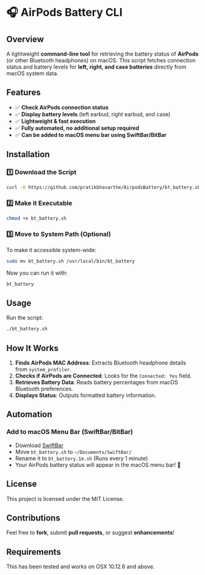 # 🎧 AirPods Battery CLI

## Overview
A lightweight **command-line tool** for retrieving the battery status of **AirPods** (or other Bluetooth headphones) on macOS. This script fetches connection status and battery levels for **left, right, and case batteries** directly from macOS system data.

## Features
- ✅ **Check AirPods connection status**
- ✅ **Display battery levels** (left earbud, right earbud, and case)
- ✅ **Lightweight & fast execution**
- ✅ **Fully automated, no additional setup required**
- ✅ **Can be added to macOS menu bar using SwiftBar/BitBar**

## Installation
### **1️⃣ Download the Script**
```bash
curl -O https://github.com/pratikbhavarthe/AirpodsBattery/bt_battery.sh
```

### **2️⃣ Make it Executable**
```bash
chmod +x bt_battery.sh
```

### **3️⃣ Move to System Path (Optional)**
To make it accessible system-wide:
```bash
sudo mv bt_battery.sh /usr/local/bin/bt_battery
```
Now you can run it with:
```bash
bt_battery
```

## Usage
Run the script:
```bash
./bt_battery.sh
```

## How It Works
1. **Finds AirPods MAC Address**: Extracts Bluetooth headphone details from `system_profiler`.
2. **Checks if AirPods are Connected**: Looks for the `Connected: Yes` field.
3. **Retrieves Battery Data**: Reads battery percentages from macOS Bluetooth preferences.
4. **Displays Status**: Outputs formatted battery information.

## Automation
### **Add to macOS Menu Bar (SwiftBar/BitBar)**
- Download [SwiftBar](https://github.com/swiftbar/SwiftBar)
- Move `bt_battery.sh` to `~/Documents/SwiftBar/`
- Rename it to `bt_battery.1m.sh` (Runs every 1 minute)
- Your AirPods battery status will appear in the macOS menu bar! 🎉

## License
This project is licensed under the MIT License.

## Contributions
Feel free to **fork**, submit **pull requests**, or suggest **enhancements**!

## Requirements
This has been tested and works on OSX 10.12.6 and above.


